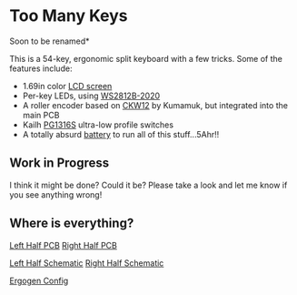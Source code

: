 # Too Many Keys
Soon to be renamed*

This is a 54-key, ergonomic split keyboard with a few tricks. Some of the features include:
- 1.69in color [LCD screen](https://www.waveshare.com/product/displays/lcd-oled/lcd-oled-3/1.69inch-lcd-module.htm)
- Per-key LEDs, using [WS2812B-2020](https://www.adafruit.com/product/4684)
- A roller encoder based on [CKW12](https://github.com/kumamuk-git/CKW12/tree/main) by Kumamuk, but integrated into the main PCB
- Kailh [PG1316S](https://holykeebs.com/products/kailh-pg1316s-butterfly-switch-10-pack) ultra-low profile switches
- A totally absurd [battery](https://www.digikey.com/en/products/detail/maker-emporium-ltd/PIS-1131/13283430) to run all of this stuff...5Ahr!!

## Work in Progress

I think it might be done? Could it be?
Please take a look and let me know if you see anything wrong!

## Where is everything?
[Left Half PCB](https://github.com/jusdisgi/TooManyKeys/blob/main/toomanykeys_left.kicad_pcb)
[Right Half PCB](https://github.com/jusdisgi/TooManyKeys/blob/main/toomanykeys_right.kicad_pcb)

[Left Half Schematic](https://github.com/jusdisgi/TooManyKeys/blob/main/toomanykeys_left.kicad_sch)
[Right Half Schematic](https://github.com/jusdisgi/TooManyKeys/blob/main/toomanykeys_right.kicad_sch)

[Ergogen Config](https://github.com/jusdisgi/TooManyKeys/blob/main/config.yaml)
